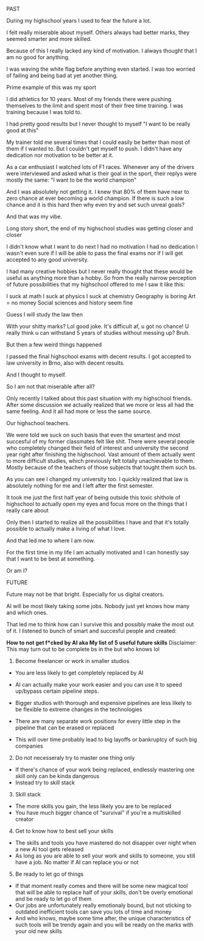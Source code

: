 PAST

During my highschool years I used to fear the future a lot.

I felt really miserable about myself.
Others always had better marks, they seemed smarter and more skilled.

Because of this I really lacked any kind of motivation.
I always thought that I am no good for anything.

I was waving the white flag before anything even started.
I was too worried of failing and being bad at yet another thing.

Prime example of this was my sport

I did athletics for 10 years. 
Most of my friends there were pushing themselves to the limit and spent most of their free time training.
I was training because I was told to. 

I had pretty good results but I never thought to myself
"I want to be really good at this"

My trainer told me several times that I could easily be better than most of them if I wanted to.
But I couldn't get myself to push. I didn't have any dedication nor motivation to be better at it.

As a car enthusiast I watched lots of F1 races.
Whenever any of the drivers were interviewed and asked what is their goal in the sport, their replys were mostly the same:
"I want to be the world champion"

And I was absolutely not getting it.
I knew that 80% of them have near to zero chance at ever becoming a world champion.
If there is such a low chance and it is this hard then why even try and set such unreal goals?

And that was my vibe.

Long story short, the end of my highschool studies was getting closer and closer

I didn't know what I want to do next
I had no motivation
I had no dedication
I wasn't even sure if I will be able to pass the final exams nor if I will get accepted to any good university.

I had many creative hobbies but I never really thought that these would be useful as anything more than a hobby.
So from the really narrow perception of future possibilities that my highschool offered to me I saw it like this:

I suck at math
I suck at physics
I suck at chemistry
Geography is boring
Art = no money
Social sciences and history seem fine

Guess I will study the law then

With your shitty marks? Lol good joke.
It's difficult af, u got no chance!
U really think u can withstand 5 years of studies without messing up? Bruh.

But then a few weird things happened

I passed the final highschool exams with decent results.
I got accepted to law university in Brno, also with decent results.

And I thought to myself.

So I am not that miserable after all?

Only recently I talked about this past situation with my highschool friends.
After some discussion we actually realized that we more or less all had the same feeling.
And it all had more or less the same source.

Our highschool teachers.

We were told we suck on such basis that even the smartest and most succesful of my former classmates felt like shit.
There were several people who completely changed their field of interest and university the second year right after finishing the highschool.
Vast amount of them actually went to more difficult studies, which previously felt totally unachievable to them. 
Mostly because of the teachers of those subjects that tought them such bs.

As you can see I changed my university too.
I quickly realized that law is absolutely nothing for me and I left after the first semester.

It took me just the first half year of being outside this toxic shithole of highschool to actually open my eyes and focus more on the things that I really care about

Only then I started to realize all the possibilities I have and that it's totally possible to actually make a living of what I love.

And that led me to where I am now.

For the first time in my life I am actually motivated and I can honestly say that I want to be best at something.

Or am I?

FUTURE

Future may not be that bright.
Especially for us digital creators.

AI will be most likely taking some jobs.
Nobody just yet knows how many and which ones.

That led me to think how can I survive this and possibly make the most out of it.
I listened to bunch of smart and succesful people and created:

**How to not get f*cked by AI aka My list of 5 useful future skills**
Disclaimer: This may turn out to be complete bs in the but who knows lol

1) Become freelancer or work in smaller studios
- You are less likely to get completely replaced by AI
- AI can actually make your work easier and you can use it to speed up/bypass certain pipeline steps.

- Bigger studios with thorough and expensive pipelines are less likely to be flexible to extreme changes in the technologies
- There are many separate work positions for every little step in the pipeline that can be erased or replaced
- This will over time probably lead to big layoffs or bankruptcy of such big companies

2) Do not necesseraly try to master one thing only
- If there's chance of your work being replaced, endlessly mastering one skill only can be kinda dangerous
- Instead try to skill stack

3) Skill stack
- The more skills you gain, the less likely you are to be replaced
- You have much bigger chance of "survival" if you're a multiskilled creator

4) Get to know how to best sell your skills
- The skills and tools you have mastered do not disapper over night when a new AI tool gets released
- As long as you are able to sell your work and skills to someone, you still have a job. No matter if AI can replace you or not

5) Be ready to let go of things
- If that moment really comes and there will be some new magical tool that will be able to replace half of your skills, don't be overly emotional and be ready to let go of them
- Our jobs are unfortunately really emotionaly bound, but not sticking to outdated inefficient tools can save you lots of time and money
- And who knows, maybe some time after, the unique characteristics of such tools will be trendy again and you will be ready on the marks with your old new skills













